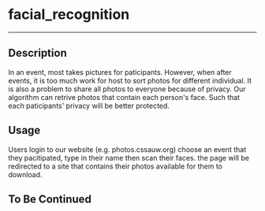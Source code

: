 # facial_recognition
----
## Description
In an event, most takes pictures for paticipants. However, when after events, it is too much work for host to sort photos for different individual. It is also a problem to share all photos to everyone because of privacy. Our algorithm can retrive photos that contain each person's face. Such that each paticipants' privacy will be better protected.

## Usage
Users login to our website (e.g. photos.cssauw.org) choose an event that they pacitipated, type in their name then scan their faces. the page will be redirected to a site that contains their photos available for them to download.

## To Be Continued
